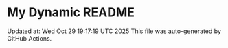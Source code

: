 # My Dynamic README
Updated at: Wed Oct 29 19:17:19 UTC 2025
This file was auto-generated by GitHub Actions.
